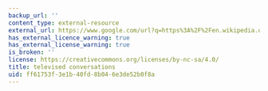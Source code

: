 ```yaml
---
backup_url: ''
content_type: external-resource
external_url: https://www.google.com/url?q=https%3A%2F%2Fen.wikipedia.org%2Fwiki%2FU.S.%25E2%2580%2593Soviet_Space_Bridge&sa=D&sntz=1&usg=AOvVaw1HoquDfOx6gbvMeG18l3cH
has_external_licence_warning: true
has_external_license_warning: true
is_broken: ''
license: https://creativecommons.org/licenses/by-nc-sa/4.0/
title: televised conversations
uid: ff61753f-3e1b-40fd-8b04-6e3de52b0f8a
---
```


